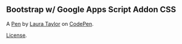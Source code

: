 Bootstrap w/ Google Apps Script Addon CSS
-----------------------------------------


A [Pen](https://codepen.io/techstreams/pen/OWNBja) by [Laura Taylor](https://codepen.io/techstreams) on [CodePen](https://codepen.io).

[License](https://codepen.io/techstreams/pen/OWNBja/license).
